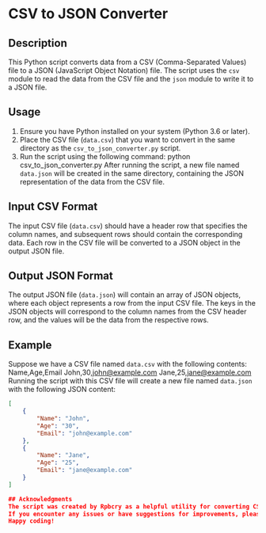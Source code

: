 # CSV to JSON Converter

## Description
This Python script converts data from a CSV (Comma-Separated Values) file to a JSON (JavaScript Object Notation) file. The script uses the `csv` module to read the data from the CSV file and the `json` module to write it to a JSON file.

## Usage
1. Ensure you have Python installed on your system (Python 3.6 or later).
2. Place the CSV file (`data.csv`) that you want to convert in the same directory as the `csv_to_json_converter.py` script.
3. Run the script using the following command:
python csv_to_json_converter.py
After running the script, a new file named `data.json` will be created in the same directory, containing the JSON representation of the data from the CSV file.

## Input CSV Format
The input CSV file (`data.csv`) should have a header row that specifies the column names, and subsequent rows should contain the corresponding data. Each row in the CSV file will be converted to a JSON object in the output JSON file.

## Output JSON Format
The output JSON file (`data.json`) will contain an array of JSON objects, where each object represents a row from the input CSV file. The keys in the JSON objects will correspond to the column names from the CSV header row, and the values will be the data from the respective rows.

## Example
Suppose we have a CSV file named `data.csv` with the following contents:
Name,Age,Email
John,30,john@example.com
Jane,25,jane@example.com
Running the script with this CSV file will create a new file named `data.json` with the following JSON content:

```json
[
    {
        "Name": "John",
        "Age": "30",
        "Email": "john@example.com"
    },
    {
        "Name": "Jane",
        "Age": "25",
        "Email": "jane@example.com"
    }
]

## Acknowledgments
The script was created by Rpbcry as a helpful utility for converting CSV data to JSON format.
If you encounter any issues or have suggestions for improvements, please feel free to open an issue or submit a pull request.
Happy coding!



